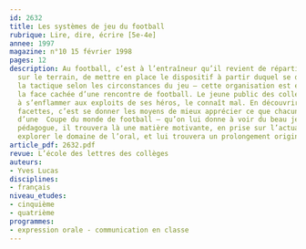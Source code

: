 ```yaml
---
id: 2632
title: Les systèmes de jeu du football 
rubrique: Lire, dire, écrire [5e-4e]
annee: 1997
magazine: n°10 15 février 1998
pages: 12
description: Au football, c’est à l’entraîneur qu’il revient de répartir les tâches
  sur le terrain, de mettre en place le dispositif à partir duquel se développera
  la tactique selon les circonstances du jeu – cette organisation est en quelque sorte
  la face cachée d’une rencontre de football. Le jeune public des collégiens, si prompt
  à s’enflammer aux exploits de ses héros, le connaît mal. En découvrir les différentes
  facettes, c’est se donner les moyens de mieux apprécier ce que chacun peut attendre
  d’une  Coupe du monde de football – qu’on lui donne à voir du beau jeu ! Quant au
  pédagogue, il trouvera là une matière motivante, en prise sur l’actualité, pour
  explorer le domaine de l’oral, et lui trouvera un prolongement original à l’écrit…
article_pdf: 2632.pdf
revue: L’école des lettres des collèges
auteurs:
- Yves Lucas
disciplines:
- français
niveau_etudes:
- cinquième
- quatrième
programmes:
- expression orale - communication en classe
---
```

